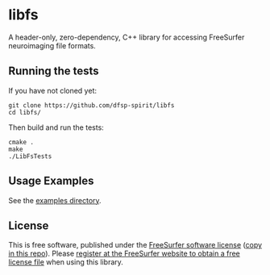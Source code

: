 # libfs
A header-only, zero-dependency, C++ library for accessing FreeSurfer neuroimaging file formats.


## Running the tests

If you have not cloned yet:

```
git clone https://github.com/dfsp-spirit/libfs
cd libfs/
```

Then build and run the tests:

```
cmake .
make
./LibFsTests
```

## Usage Examples

See the [examples directory](./examples/).


## License

This is free software, published under the [FreeSurfer software license](https://surfer.nmr.mgh.harvard.edu/fswiki/FreeSurferSoftwareLicense) ([copy in this repo](./LICENSE)). Please [register at the FreeSurfer website to obtain a free license file](https://surfer.nmr.mgh.harvard.edu/fswiki/License) when using this library.

